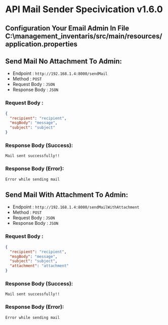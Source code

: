 # API Mail Sender Specivication v1.6.0

## Configuration Your Email Admin In File C:\management_inventaris/src/main/resources/application.properties

## Send Mail No Attachment To Admin:

- Endpoint : `http://192.168.1.4:8000/sendMail`
- Method : `POST`
- Request Body : `JSON`
- Response Body : `JSON`

### Request Body :

```json
{
  "recipient": "recipient",
  "msgBody": "message",
  "subject": "subject"
}
```

### Response Body (Success):

`Mail sent successfully!!`

### Response Body (Error):

`Error while sending mail`

## Send Mail With Attachment To Admin:

- Endpoint : `http://192.168.1.4:8000/sendMailWithAttachment`
- Method : `POST`
- Request Body : `JSON`
- Response Body : `JSON`

### Request Body :

```json
{
  "recipient": "recipient",
  "msgBody": "message",
  "subject": "subject",
  "attachment": "attachment"
}
```

### Response Body (Success):

`Mail sent successfully!!`

### Response Body (Error):

`Error while sending mail`

